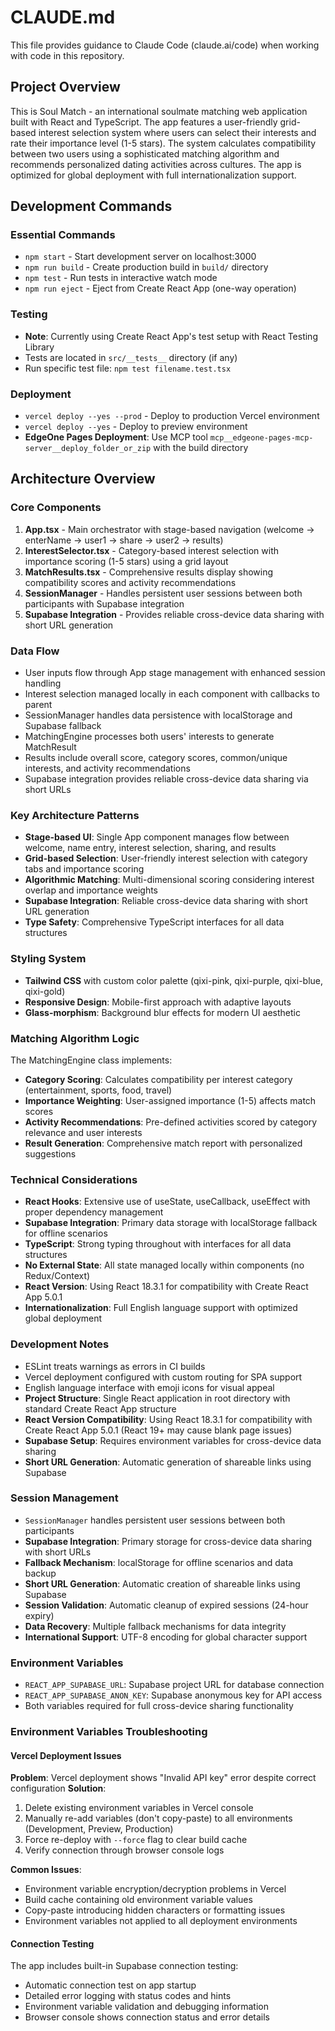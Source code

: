 # CLAUDE.md

This file provides guidance to Claude Code (claude.ai/code) when working with code in this repository.

## Project Overview

This is Soul Match - an international soulmate matching web application built with React and TypeScript. The app features a user-friendly grid-based interest selection system where users can select their interests and rate their importance level (1-5 stars). The system calculates compatibility between two users using a sophisticated matching algorithm and recommends personalized dating activities across cultures. The app is optimized for global deployment with full internationalization support.

## Development Commands

### Essential Commands
- `npm start` - Start development server on localhost:3000
- `npm run build` - Create production build in `build/` directory
- `npm test` - Run tests in interactive watch mode
- `npm run eject` - Eject from Create React App (one-way operation)

### Testing
- **Note**: Currently using Create React App's test setup with React Testing Library
- Tests are located in `src/__tests__` directory (if any)
- Run specific test file: `npm test filename.test.tsx`

### Deployment
- `vercel deploy --yes --prod` - Deploy to production Vercel environment
- `vercel deploy --yes` - Deploy to preview environment
- **EdgeOne Pages Deployment**: Use MCP tool `mcp__edgeone-pages-mcp-server__deploy_folder_or_zip` with the build directory

## Architecture Overview

### Core Components
1. **App.tsx** - Main orchestrator with stage-based navigation (welcome → enterName → user1 → share → user2 → results)
2. **InterestSelector.tsx** - Category-based interest selection with importance scoring (1-5 stars) using a grid layout
3. **MatchResults.tsx** - Comprehensive results display showing compatibility scores and activity recommendations
4. **SessionManager** - Handles persistent user sessions between both participants with Supabase integration
5. **Supabase Integration** - Provides reliable cross-device data sharing with short URL generation

### Data Flow
- User inputs flow through App stage management with enhanced session handling
- Interest selection managed locally in each component with callbacks to parent
- SessionManager handles data persistence with localStorage and Supabase fallback
- MatchingEngine processes both users' interests to generate MatchResult
- Results include overall score, category scores, common/unique interests, and activity recommendations
- Supabase integration provides reliable cross-device data sharing via short URLs

### Key Architecture Patterns
- **Stage-based UI**: Single App component manages flow between welcome, name entry, interest selection, sharing, and results
- **Grid-based Selection**: User-friendly interest selection with category tabs and importance scoring
- **Algorithmic Matching**: Multi-dimensional scoring considering interest overlap and importance weights
- **Supabase Integration**: Reliable cross-device data sharing with short URL generation
- **Type Safety**: Comprehensive TypeScript interfaces for all data structures

### Styling System
- **Tailwind CSS** with custom color palette (qixi-pink, qixi-purple, qixi-blue, qixi-gold)
- **Responsive Design**: Mobile-first approach with adaptive layouts
- **Glass-morphism**: Background blur effects for modern UI aesthetic

### Matching Algorithm Logic
The MatchingEngine class implements:
- **Category Scoring**: Calculates compatibility per interest category (entertainment, sports, food, travel)
- **Importance Weighting**: User-assigned importance (1-5) affects match scores
- **Activity Recommendations**: Pre-defined activities scored by category relevance and user interests
- **Result Generation**: Comprehensive match report with personalized suggestions

### Technical Considerations
- **React Hooks**: Extensive use of useState, useCallback, useEffect with proper dependency management
- **Supabase Integration**: Primary data storage with localStorage fallback for offline scenarios
- **TypeScript**: Strong typing throughout with interfaces for all data structures
- **No External State**: All state managed locally within components (no Redux/Context)
- **React Version**: Using React 18.3.1 for compatibility with Create React App 5.0.1
- **Internationalization**: Full English language support with optimized global deployment

### Development Notes
- ESLint treats warnings as errors in CI builds
- Vercel deployment configured with custom routing for SPA support
- English language interface with emoji icons for visual appeal
- **Project Structure**: Single React application in root directory with standard Create React App structure
- **React Version Compatibility**: Using React 18.3.1 for compatibility with Create React App 5.0.1 (React 19+ may cause blank page issues)
- **Supabase Setup**: Requires environment variables for cross-device data sharing
- **Short URL Generation**: Automatic generation of shareable links using Supabase

### Session Management
- `SessionManager` handles persistent user sessions between both participants
- **Supabase Integration**: Primary storage for cross-device data sharing with short URLs
- **Fallback Mechanism**: localStorage for offline scenarios and data backup
- **Short URL Generation**: Automatic creation of shareable links using Supabase
- **Session Validation**: Automatic cleanup of expired sessions (24-hour expiry)
- **Data Recovery**: Multiple fallback mechanisms for data integrity
- **International Support**: UTF-8 encoding for global character support

### Environment Variables
- `REACT_APP_SUPABASE_URL`: Supabase project URL for database connection
- `REACT_APP_SUPABASE_ANON_KEY`: Supabase anonymous key for API access
- Both variables required for full cross-device sharing functionality

### Environment Variables Troubleshooting

#### Vercel Deployment Issues
**Problem**: Vercel deployment shows "Invalid API key" error despite correct configuration
**Solution**: 
1. Delete existing environment variables in Vercel console
2. Manually re-add variables (don't copy-paste) to all environments (Development, Preview, Production)
3. Force re-deploy with `--force` flag to clear build cache
4. Verify connection through browser console logs

**Common Issues**:
- Environment variable encryption/decryption problems in Vercel
- Build cache containing old environment variable values
- Copy-paste introducing hidden characters or formatting issues
- Environment variables not applied to all deployment environments

#### Connection Testing
The app includes built-in Supabase connection testing:
- Automatic connection test on app startup
- Detailed error logging with status codes and hints
- Environment variable validation and debugging information
- Browser console shows connection status and error details